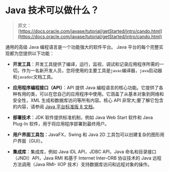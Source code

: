 # Java 技术可以做什么？

> 原文： [https://docs.oracle.com/javase/tutorial/getStarted/intro/cando.html](https://docs.oracle.com/javase/tutorial/getStarted/intro/cando.html)

通用的高级 Java 编程语言是一个功能强大的软件平台。 Java 平台的每个完整实现都为您提供以下功能：

*   **开发工具**：开发工具提供了编译，运行，监视，调试和记录应用程序所需的一切。作为一名新开发人员，您将使用的主要工具是`javac`编译器，`java`启动器和`javadoc`文档工具。

*   **应用程序编程接口（API）**：API 提供 Java 编程语言的核心功能。它提供了各种有用的类，可以在您自己的应用程序中使用。它涵盖了从基本对象到网络和安全性，XML 生成和数据库访问等所有内容。核心 API 非常大;要了解它包含的内容，请参阅 [Java 平台标准版 8 文档](https://docs.oracle.com/javase/8/docs/index.html)。

*   **部署技术**：JDK 软件提供标准机制，例如 Java Web Start 软件和 Java Plug-In 软件，用于将应用程序部署到最终用户。

*   **用户界面工具包**：JavaFX，Swing 和 Java 2D 工具包可以创建复杂的图形用户界面（GUI）。

*   **集成库**：集成库，例如 Java IDL API，JDBC API，Java 命名和目录接口（JNDI）API，Java RMI 和基于 Internet Inter-ORB 协议技术的 Java 远程方法调用（Java RMI- IIOP 技术）支持数据库访问和远程对象的操作。
